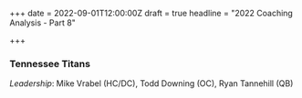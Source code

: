 +++
date = 2022-09-01T12:00:00Z
draft = true
headline = "2022 Coaching Analysis - Part 8"

+++
### Tennessee Titans

_Leadership_: Mike Vrabel (HC/DC), Todd Downing (OC), Ryan Tannehill (QB)